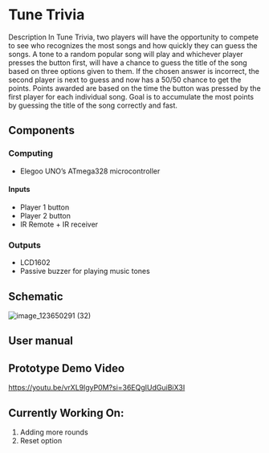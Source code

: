 # Tune Trivia

Description
In Tune Trivia, two players will have the opportunity to compete to see who recognizes the most songs and how quickly they can guess the songs. A tone to a random popular song will play and whichever player presses the button first, will have a chance to guess the title of the song based on three options given to them. If the chosen answer is incorrect, the second player is next to guess and now has a 50/50 chance to get the points. Points awarded are based on the time the button was pressed by the first player for each individual song. Goal is to accumulate the most points by guessing the title of the song correctly and fast.

## Components


### Computing
  - Elegoo UNO’s ATmega328 microcontroller
#### Inputs
  - Player 1 button 
  - Player 2 button 
  - IR Remote + IR receiver

### Outputs
  - LCD1602
  - Passive buzzer for playing music tones

## Schematic
![image_123650291 (32)](https://github.com/kathalinne/Tune-Trivia/assets/94071226/25816564-fdfd-4098-9a13-dd4d74fff829)

## User manual

## Prototype Demo Video
https://youtu.be/vrXL9lgyP0M?si=36EQgIUdGuiBiX3I 

## Currently Working On:
1. Adding more rounds
2. Reset option
